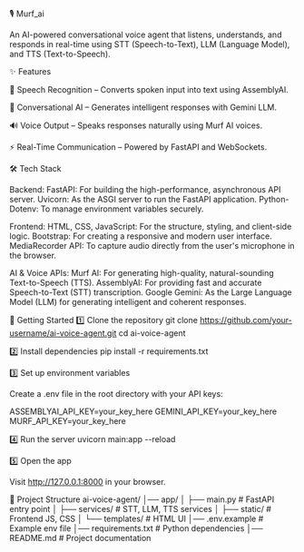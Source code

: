 🎙️ Murf_ai

An AI-powered conversational voice agent that listens, understands, and responds in real-time using STT (Speech-to-Text), LLM (Language Model), and TTS (Text-to-Speech).

✨ Features

🎤 Speech Recognition – Converts spoken input into text using AssemblyAI.

🧠 Conversational AI – Generates intelligent responses with Gemini LLM.

🔊 Voice Output – Speaks responses naturally using Murf AI voices.

⚡ Real-Time Communication – Powered by FastAPI and WebSockets.

🛠️ Tech Stack

Backend:
FastAPI: For building the high-performance, asynchronous API server.
Uvicorn: As the ASGI server to run the FastAPI application.
Python-Dotenv: To manage environment variables securely.

Frontend:
HTML, CSS, JavaScript: For the structure, styling, and client-side logic.
Bootstrap: For creating a responsive and modern user interface.
MediaRecorder API: To capture audio directly from the user's microphone in the browser.

AI & Voice APIs:
Murf AI: For generating high-quality, natural-sounding Text-to-Speech (TTS).
AssemblyAI: For providing fast and accurate Speech-to-Text (STT) transcription.
Google Gemini: As the Large Language Model (LLM) for generating intelligent and coherent responses.

🚀 Getting Started
1️⃣ Clone the repository
git clone https://github.com/your-username/ai-voice-agent.git
cd ai-voice-agent

2️⃣ Install dependencies
pip install -r requirements.txt

3️⃣ Set up environment variables

Create a .env file in the root directory with your API keys:

ASSEMBLYAI_API_KEY=your_key_here
GEMINI_API_KEY=your_key_here
MURF_API_KEY=your_key_here

4️⃣ Run the server
uvicorn main:app --reload

5️⃣ Open the app

Visit http://127.0.0.1:8000 in your browser.

📂 Project Structure
ai-voice-agent/
│── app/
│   ├── main.py          # FastAPI entry point
│   ├── services/        # STT, LLM, TTS services
│   ├── static/          # Frontend JS, CSS
│   └── templates/       # HTML UI
│── .env.example         # Example env file
│── requirements.txt     # Python dependencies
│── README.md            # Project documentation
